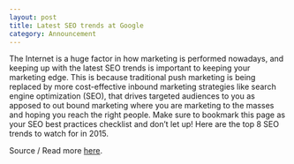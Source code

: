 ```yaml
---
layout: post
title: Latest SEO trends at Google
category: Announcement
---
```

The Internet is a huge factor in how marketing is performed nowadays, and keeping up with the latest SEO trends is important to keeping your marketing edge. This is because traditional push marketing is being replaced by more cost-effective inbound marketing strategies like search engine optimization (SEO), that drives targeted audiences to you as apposed to out bound marketing where you are marketing to the masses and hoping you reach the right people. Make sure to bookmark this page as your SEO best practices checklist and don’t let up! Here are the top 8 SEO trends to watch for in 2015.

Source / Read more [here](http://www.business2community.com/seo/seo-best-practices-trends-2015-01142021#6YRoBlolHpMBKmjS.97).

